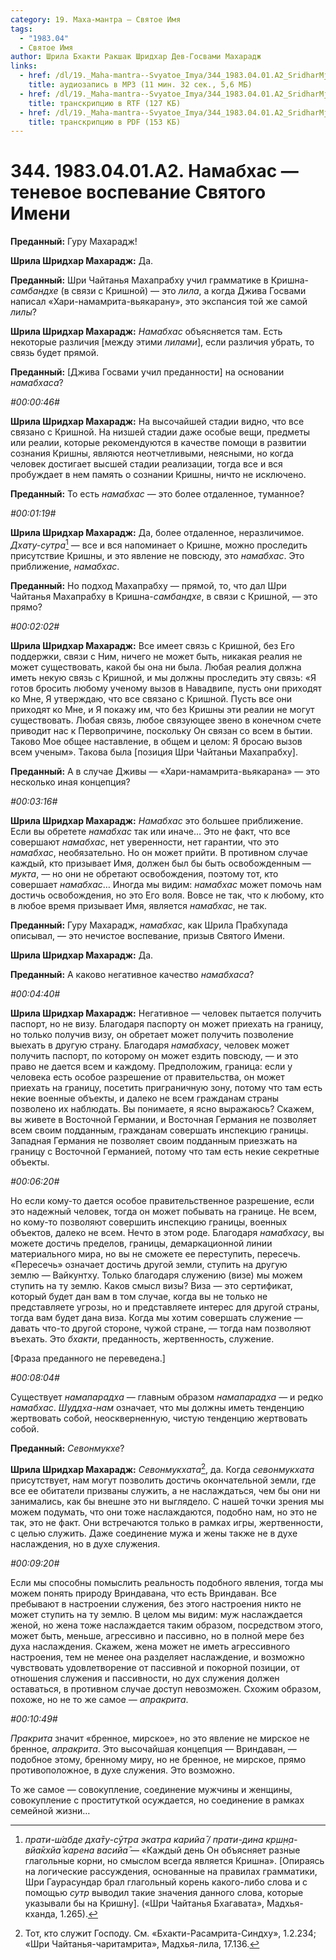 ```yaml
---
category: 19. Маха-мантра — Святое Имя
tags:
  - "1983.04"
  - Святое Имя
author: Шрила Бхакти Ракшак Шридхар Дев-Госвами Махарадж
links:
  - href: /dl/19._Maha-mantra--Svyatoe_Imya/344_1983.04.01.A2_SridharMj_Namabhas_tenevoe_vospevanie_Svjatogo_Imeni.mp3
    title: аудиозапись в MP3 (11 мин. 32 сек., 5,6 МБ)
  - href: /dl/19._Maha-mantra--Svyatoe_Imya/344_1983.04.01.A2_SridharMj_Namabhas_tenevoe_vospevanie_Svjatogo_Imeni.rtf
    title: транскрипцию в RTF (127 КБ)
  - href: /dl/19._Maha-mantra--Svyatoe_Imya/344_1983.04.01.A2_SridharMj_Namabhas_tenevoe_vospevanie_Svjatogo_Imeni.pdf
    title: транскрипцию в PDF (153 КБ)
---
```


# 344. 1983.04.01.A2. Намабхас — теневое воспевание Святого Имени

**Преданный:** Гуру Махарадж!

**Шрила Шридхар Махарадж:** Да.

**Преданный:** Шри Чайтанья Махапрабху учил грамматике в Кришна-*самбандхе* (в связи с Кришной) — это *лила*, а когда Джива Госвами написал «Хари-намамрита-вьякарану», это экспансия той же самой *лилы*?

**Шрила Шридхар Махарадж:** *Намабхас* объясняется там. Есть некоторые различия [между этими *лилами*], если различия убрать, то связь будет прямой.

**Преданный:** [Джива Госвами учил преданности] на основании *намабхаса*?

*#00:00:46#*

**Шрила Шридхар Махарадж:** На высочайшей стадии видно, что все связано с Кришной. На низшей стадии даже особые вещи, предметы или реалии, которые рекомендуются в качестве помощи в развитии сознания Кришны, являются неотчетливыми, неясными, но когда человек достигает высшей стадии реализации, тогда все и вся пробуждает в нем память о сознании Кришны, ничто не исключено.

**Преданный:** То есть *намабхас* — это более отдаленное, туманное?

*#00:01:19#*

**Шрила Шридхар Махарадж:** Да, более отдаленное, неразличимое. *Дхату-сутра*[^_ftn1] — все и вся напоминает о Кришне, можно проследить присутствие Кришны, и это явление не повсюду, это *намабхас*. Это приближение, *намабхас*.

**Преданный:** Но подход Махапрабху — прямой, то, что дал Шри Чайтанья Махапрабху в Кришна-*самбандхе*, в связи с Кришной, — это прямо?

*#00:02:02#*

**Шрила Шридхар Махарадж:** Все имеет связь с Кришной, без Его поддержки, связи с Ним, ничего не может быть, никакая реалия не может существовать, какой бы она ни была. Любая реалия должна иметь некую связь с Кришной, и мы должны проследить эту связь: «Я готов бросить любому ученому вызов в Навадвипе, пусть они приходят ко Мне, Я утверждаю, что все связано с Кришной. Пусть все они приходят ко Мне, и Я покажу им, что без Кришны эти реалии не могут существовать. Любая связь, любое связующее звено в конечном счете приводит нас к Первопричине, поскольку Он связан со всем в бытии. Таково Мое общее наставление, в общем и целом: Я бросаю вызов всем ученым». Такова была [позиция Шри Чайтаньи Махапрабху].

**Преданный:** А в случае Дживы — «Хари-намамрита-вьякарана» — это несколько иная концепция?

*#00:03:16#*

**Шрила Шридхар Махарадж:** *Намабхас* это большее приближение. Если вы обретете *намабхас* так или иначе… Это не факт, что все совершают *намабхас*, нет уверенности, нет гарантии, что это *намабхас*, необязательно. Но он может прийти. В противном случае каждый, кто призывает Имя, должен был бы быть освобожденным — *мукта*, — но они не обретают освобождения, поэтому тот, кто совершает *намабхас*… Иногда мы видим: *намабхас* может помочь нам достичь освобождения, но это Его воля. Вовсе не так, что к любому, кто в любое время призывает Имя, является *намабхас*, не так.

**Преданный:** Гуру Махарадж, *намабхас*, как Шрила Прабхупада описывал, — это нечистое воспевание, призыв Святого Имени.

**Шрила Шридхар Махарадж:** Да.

**Преданный:** А каково негативное качество *намабхаса*?

*#00:04:40#*

**Шрила Шридхар Махарадж:** Негативное — человек пытается получить паспорт, но не визу. Благодаря паспорту он может приехать на границу, но только получив визу, он обретает может получить позволение выехать в другую страну. Благодаря *намабхасу*, человек может получить паспорт, по которому он может ездить повсюду, — и это право не дается всем и каждому. Предположим, граница: если у человека есть особое разрешение от правительства, он может приехать на границу, посетить приграничную зону, потому что там есть некие военные объекты, и далеко не всем гражданам страны позволено их наблюдать. Вы понимаете, я ясно выражаюсь? Скажем, вы живете в Восточной Германии, и Восточная Германия не позволяет всем своим подданным, гражданам совершать инспекцию границы. Западная Германия не позволяет своим подданным приезжать на границу с Восточной Германией, потому что там есть некие секретные объекты.

*#00:06:20#*

Но если кому-то дается особое правительственное разрешение, если это надежный человек, тогда он может побывать на границе. Не всем, но кому-то позволяют совершить инспекцию границы, военных объектов, далеко не всем. Нечто в этом роде. Благодаря *намабхасу*, вы можете достичь пределов, границы, демаркационной линии материального мира, но вы не сможете ее переступить, пересечь. «Пересечь» означает достичь другой земли, ступить на другую землю — Вайкунтху. Только благодаря служению (визе) мы можем ступить на ту землю. Каков смысл визы? Виза — это сертификат, который будет дан вам в том случае, когда вы не только не представляете угрозы, но и представляете интерес для другой страны, тогда вам будет дана виза. Когда мы хотим совершать служение — давать что-то другой стороне, чужой стране, — тогда нам позволяют въехать. Это *бхакти*, преданность, жертвенность, служение.

[Фраза преданного не переведена.]

*#00:08:04#*

Существует *намапарадха* — главным образом *намапарадха* — и редко *намабхас*. *Шуддха-нам* означает, что мы должны иметь тенденцию жертвовать собой, неоскверненную, чистую тенденцию жертвовать собой.

**Преданный:** *Севонмукхе*?

**Шрила Шридхар Махарадж:** *Севонмукхата*[^_ftn2], да. Когда *севонмукхата* присутствует, нам могут позволить достичь окончательной земли, где все ее обитатели призваны служить, а не наслаждаться, чем бы они ни занимались, как бы внешне это ни выглядело. С нашей точки зрения мы можем подумать, что они тоже наслаждаются, подобно нам, но это не так, это не факт. Они встречаются только в рамках игры, жертвенности, с целью служить. Даже соединение мужа и жены также не в духе наслаждения, но в духе служения.

*#00:09:20#*

Если мы способны помыслить реальность подобного явления, тогда мы можем понять природу Вриндавана, что есть Вриндаван. Все пребывают в настроении служения, без этого настроения никто не может ступить на ту землю. В целом мы видим: муж наслаждается женой, но жена тоже наслаждается таким образом, посредством этого, может быть, меньше, агрессивно и пассивно, но в полной мере без духа наслаждения. Скажем, жена может не иметь агрессивного настроения, тем не менее она разделяет наслаждение, и возможно чувствовать удовлетворение от пассивной и покорной позиции, от отношения служения и пассивности, но дух служения должен оставаться, в противном случае доступ невозможен. Схожим образом, похоже, но не то же самое — *апракрита*.

*#00:10:49#*

*Пракрита* значит «бренное, мирское», но это явление не мирское не бренное, *апракрита*. Это высочайшая концепция — Вриндаван, — подобное этому, бренному миру, но не бренное, не мирское, прямо противоположное, в духе служения. Это возможно.

То же самое — совокупление, соединение мужчины и женщины, совокупление с проституткой осуждается, но соединение в рамках семейной жизни…



[^_ftn1]: *прати-ш́абде дха̄ту-сӯтра экатра карийа̄ / прати-дина кр̣ш̣н̣а-вйа̄кхйа̄ карена васийа̄* — «Каждый день Он объясняет разные глагольные корни, но смыслом всегда является Кришна». [Опираясь на логические рассуждения, основанные на правилах грамматики, Шри Гаурасундар брал глагольный корень какого-либо слова и с помощью *сутр* выводил такие значения данного слова, которые указывали бы на Кришну]. («Шри Чайтанья Бхагавата», Мадхья-кханда, 1.265).

[^_ftn2]: Тот, кто служит Господу. См. «Бхакти-Расамрита-Синдху», 1.2.234; «Шри Чайтанья-чаритамрита», Мадхья-лила, 17.136.

